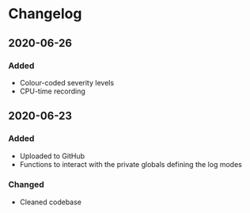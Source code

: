 # Changelog

## 2020-06-26
### Added
- Colour-coded severity levels
- CPU-time recording

## 2020-06-23
### Added
- Uploaded to GitHub
- Functions to interact with the private globals defining the log modes
### Changed
- Cleaned codebase